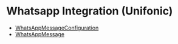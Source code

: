 # Whatsapp Integration (Unifonic)
  - [WhatsAppMessageConfiguration](/modules/basic-whatsapp/WhatsAppMessageConfiguration.md)
  - [WhatsAppMessage](/modules/basic-whatsapp/WhatsAppMessage.md)
